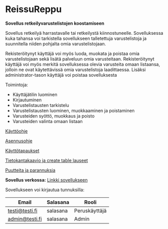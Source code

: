 # ReissuReppu
**Sovellus retkeilyvarustelistojen koostamiseen**

Sovellus retkeilyä harrastavalle tai retkeilystä kiinnostuneelle.
Sovelluksessa kuka tahansa voi tarkistella sovellukseen talletettuja varustelistoja ja suunnitella niiden pohjalta omia varustelistojaan.

Rekisteröitynyt käyttäjä voi myös luoda, muokata ja poistaa omia varustelistojaan sekä lisätä palveluun omia varusteitaan. Rekisteröitynyt käyttäjä voi myös merkitä sovelluksessa olevia varusteita omaan listaansa, jolloin ne ovat käytettävissä omia varustelistoja laadittaessa.
Lisäksi administrator-tason käyttäjä voi poistaa sovelluksesta 

Toimintoja:
+ Käyttäjätilin luominen
+ Kirjautuminen
+ Varustelistausten tarkistelu
+ Varustelistausten luominen, muokkaaminen ja poistaminen
+ Varusteiden syöttö, muokkaus ja poisto
+ Varusteiden valinta omaan listaan


[Käyttöohje](https://github.com/juhakaup/ReissuReppu/blob/master/documents/kayttoohje.md)

[Asennusohje](https://github.com/juhakaup/ReissuReppu/blob/master/documents/asennusohje.md)

[Käyttötapaukset](https://github.com/juhakaup/ReissuReppu/blob/master/documents/kayttotapaukset.md)

[Tietokantakaavio ja create table lauseet](https://github.com/juhakaup/ReissuReppu/blob/master/documents/tietokanta.md)

[Puutteita ja parannuksia](https://github.com/juhakaup/ReissuReppu/blob/master/documents/puutteet.md)

**Sovellus verkossa:**
[Linkki sovellukseen](https://reissureppu.herokuapp.com/)

Sovellukseen voi kirjautua tunnuksilla: 

Email  |  Salasana  |  Rooli
--- | --- | --- 
testi@testi.fi  | salasana | Peruskäyttäjä
admin@testi.fi | salasana | Admin

